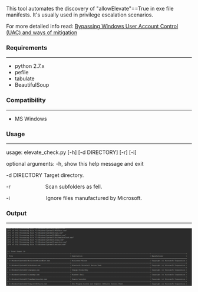 This tool automates the discovery of "allowElevate"==True in exe file manifests. It's usually used in privilege escalation scenarios.

For more detailed info read:  [Bypassing Windows User Account Control (UAC) and ways of mitigation](https://www.greyhathacker.net/?p=796) 

    
### Requirements
-----------------------------
* python 2.7.x
* pefile
* tabulate 
* BeautifulSoup

    
### Compatibility
-----------------------------
* MS Windows
	
	
### Usage
-----------------------------
usage: elevate_check.py [-h] [-d DIRECTORY] [-r] [-i]

optional arguments:
  -h, show this help message and exit
  
  -d DIRECTORY      Target directory.
  
  -r&nbsp;&nbsp;&nbsp;&nbsp;&nbsp;&nbsp;&nbsp;&nbsp;&nbsp;&nbsp;&nbsp;&nbsp;&nbsp;&nbsp;&nbsp;&nbsp;&nbsp;&nbsp;&nbsp;&nbsp;&nbsp;&nbsp;&nbsp; Scan subfolders as fell.
  
  -i&nbsp;&nbsp;&nbsp;&nbsp;&nbsp;&nbsp;&nbsp;&nbsp;&nbsp;&nbsp;&nbsp;&nbsp;&nbsp;&nbsp;&nbsp;&nbsp;&nbsp;&nbsp;&nbsp;&nbsp;&nbsp;&nbsp;&nbsp;&nbsp;&nbsp;Ignore files manufactured by Microsoft.

### Output
----------------------------
![Expected output](allowElevate.png?raw=true "Expected output")
